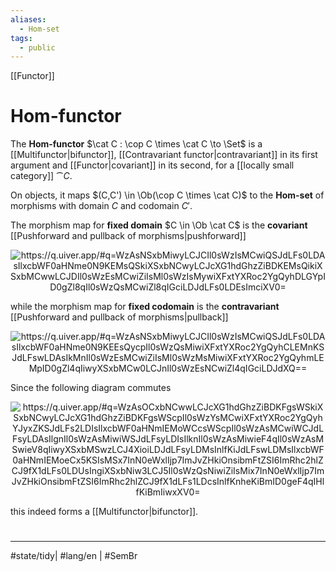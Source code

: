 ```yaml
---
aliases:
  - Hom-set
tags:
  - public
---
```

[[Functor]]
# Hom-functor

The **Hom-functor** $\cat C : \cop C \times \cat C \to \Set$ is a [[Multifunctor|bifunctor]], [[Contravariant functor|contravariant]] in its first argument and [[Functor|covariant]] in its second, for a [[locally small category]] $\cat C$.

On objects, it maps $(C,C') \in \Ob(\cop C \times \cat C)$ to the **Hom-set** of morphisms with domain $C$ and codomain $C'$.

The morphism map for **fixed domain** $C \in \Ob \cat C$ is the **covariant** [[Pushforward and pullback of morphisms|pushforward]]

<p align="center"><img align="center" src="https://i.upmath.me/svg/%0A%5Cusetikzlibrary%7Bcalc%7D%0A%5Cusetikzlibrary%7Bdecorations.pathmorphing%7D%0A%5Ctikzset%7Bcurve%2F.style%3D%7Bsettings%3D%7B%231%7D%2Cto%20path%3D%7B(%5Ctikztostart)%0A%20%20%20%20..%20controls%20(%24(%5Ctikztostart)!%5Cpv%7Bpos%7D!(%5Ctikztotarget)!%5Cpv%7Bheight%7D!270%3A(%5Ctikztotarget)%24)%0A%20%20%20%20and%20(%24(%5Ctikztostart)!1-%5Cpv%7Bpos%7D!(%5Ctikztotarget)!%5Cpv%7Bheight%7D!270%3A(%5Ctikztotarget)%24)%0A%20%20%20%20..%20(%5Ctikztotarget)%5Ctikztonodes%7D%7D%2C%0A%20%20%20%20settings%2F.code%3D%7B%5Ctikzset%7Bquiver%2F.cd%2C%231%7D%0A%20%20%20%20%20%20%20%20%5Cdef%5Cpv%23%231%7B%5Cpgfkeysvalueof%7B%2Ftikz%2Fquiver%2F%23%231%7D%7D%7D%2C%0A%20%20%20%20quiver%2F.cd%2Cpos%2F.initial%3D0.35%2Cheight%2F.initial%3D0%7D%0A%25%20TikZ%20arrowhead%2Ftail%20styles.%0A%5Ctikzset%7Btail%20reversed%2F.code%3D%7B%5Cpgfsetarrowsstart%7Btikzcd%20to%7D%7D%7D%0A%5Ctikzset%7B2tail%2F.code%3D%7B%5Cpgfsetarrowsstart%7BImplies%5Breversed%5D%7D%7D%7D%0A%5Ctikzset%7B2tail%20reversed%2F.code%3D%7B%5Cpgfsetarrowsstart%7BImplies%7D%7D%7D%0A%25%20TikZ%20arrow%20styles.%0A%5Ctikzset%7Bno%20body%2F.style%3D%7B%2Ftikz%2Fdash%20pattern%3Don%200%20off%201mm%7D%7D%0A%25%20https%3A%2F%2Fq.uiver.app%2F%23q%3DWzAsNSxbMiwyLCJCIl0sWzIsMCwiQSJdLFs0LDAsIlxcbWF0aHNme0N9KEMsQSkiXSxbNCwyLCJcXG1hdGhzZiBDKEMsQikiXSxbMCwwLCJDIl0sWzEsMCwiZiIsMl0sWzIsMywiXFxtYXRoc2YgQyhDLGYpID0gZl8qIl0sWzQsMCwiZl8qIGciLDJdLFs0LDEsImciXV0%3D%0A%5C%5B%5Cbegin%7Btikzcd%7D%0A%09C%20%26%26%20A%20%26%26%20%7B%5Cmathsf%7BC%7D(C%2CA)%7D%20%5C%5C%0A%09%5C%5C%0A%09%26%26%20B%20%26%26%20%7B%5Cmathsf%20C(C%2CB)%7D%0A%09%5Carrow%5B%22g%22%2C%20from%3D1-1%2C%20to%3D1-3%5D%0A%09%5Carrow%5B%22%7Bf_*%20g%7D%22'%2C%20from%3D1-1%2C%20to%3D3-3%5D%0A%09%5Carrow%5B%22f%22'%2C%20from%3D1-3%2C%20to%3D3-3%5D%0A%09%5Carrow%5B%22%7B%5Cmathsf%20C(C%2Cf)%20%3D%20f_*%7D%22%2C%20from%3D1-5%2C%20to%3D3-5%5D%0A%5Cend%7Btikzcd%7D%5C%5D%0A#invert" alt="https://q.uiver.app/#q=WzAsNSxbMiwyLCJCIl0sWzIsMCwiQSJdLFs0LDAsIlxcbWF0aHNme0N9KEMsQSkiXSxbNCwyLCJcXG1hdGhzZiBDKEMsQikiXSxbMCwwLCJDIl0sWzEsMCwiZiIsMl0sWzIsMywiXFxtYXRoc2YgQyhDLGYpID0gZl8qIl0sWzQsMCwiZl8qIGciLDJdLFs0LDEsImciXV0=" /></p>

while the morphism map for **fixed codomain** is the **contravariant** [[Pushforward and pullback of morphisms|pullback]]

<p align="center"><img align="center" src="https://i.upmath.me/svg/%0A%5Cusetikzlibrary%7Bcalc%7D%0A%5Cusetikzlibrary%7Bdecorations.pathmorphing%7D%0A%5Ctikzset%7Bcurve%2F.style%3D%7Bsettings%3D%7B%231%7D%2Cto%20path%3D%7B(%5Ctikztostart)%0A%20%20%20%20..%20controls%20(%24(%5Ctikztostart)!%5Cpv%7Bpos%7D!(%5Ctikztotarget)!%5Cpv%7Bheight%7D!270%3A(%5Ctikztotarget)%24)%0A%20%20%20%20and%20(%24(%5Ctikztostart)!1-%5Cpv%7Bpos%7D!(%5Ctikztotarget)!%5Cpv%7Bheight%7D!270%3A(%5Ctikztotarget)%24)%0A%20%20%20%20..%20(%5Ctikztotarget)%5Ctikztonodes%7D%7D%2C%0A%20%20%20%20settings%2F.code%3D%7B%5Ctikzset%7Bquiver%2F.cd%2C%231%7D%0A%20%20%20%20%20%20%20%20%5Cdef%5Cpv%23%231%7B%5Cpgfkeysvalueof%7B%2Ftikz%2Fquiver%2F%23%231%7D%7D%7D%2C%0A%20%20%20%20quiver%2F.cd%2Cpos%2F.initial%3D0.35%2Cheight%2F.initial%3D0%7D%0A%25%20TikZ%20arrowhead%2Ftail%20styles.%0A%5Ctikzset%7Btail%20reversed%2F.code%3D%7B%5Cpgfsetarrowsstart%7Btikzcd%20to%7D%7D%7D%0A%5Ctikzset%7B2tail%2F.code%3D%7B%5Cpgfsetarrowsstart%7BImplies%5Breversed%5D%7D%7D%7D%0A%5Ctikzset%7B2tail%20reversed%2F.code%3D%7B%5Cpgfsetarrowsstart%7BImplies%7D%7D%7D%0A%25%20TikZ%20arrow%20styles.%0A%5Ctikzset%7Bno%20body%2F.style%3D%7B%2Ftikz%2Fdash%20pattern%3Don%200%20off%201mm%7D%7D%0A%25%20https%3A%2F%2Fq.uiver.app%2F%23q%3DWzAsNSxbMiwyLCJCIl0sWzIsMCwiQSJdLFs0LDAsIlxcbWF0aHNme0N9KEEsQycpIl0sWzQsMiwiXFxtYXRoc2YgQyhCLEMnKSJdLFswLDAsIkMnIl0sWzEsMCwiZiIsMl0sWzMsMiwiXFxtYXRoc2YgQyhmLEMpID0gZl4qIiwyXSxbMCw0LCJnIl0sWzEsNCwiZl4qIGciLDJdXQ%3D%3D%0A%5C%5B%5Cbegin%7Btikzcd%7D%0A%09%7BC'%7D%20%26%26%20A%20%26%26%20%7B%5Cmathsf%7BC%7D(A%2CC')%7D%20%5C%5C%0A%09%5C%5C%0A%09%26%26%20B%20%26%26%20%7B%5Cmathsf%20C(B%2CC')%7D%0A%09%5Carrow%5B%22%7Bf%5E*%20g%7D%22'%2C%20from%3D1-3%2C%20to%3D1-1%5D%0A%09%5Carrow%5B%22f%22'%2C%20from%3D1-3%2C%20to%3D3-3%5D%0A%09%5Carrow%5B%22g%22%2C%20from%3D3-3%2C%20to%3D1-1%5D%0A%09%5Carrow%5B%22%7B%5Cmathsf%20C(f%2CC)%20%3D%20f%5E*%7D%22'%2C%20from%3D3-5%2C%20to%3D1-5%5D%0A%5Cend%7Btikzcd%7D%5C%5D%0A#invert" alt="https://q.uiver.app/#q=WzAsNSxbMiwyLCJCIl0sWzIsMCwiQSJdLFs0LDAsIlxcbWF0aHNme0N9KEEsQycpIl0sWzQsMiwiXFxtYXRoc2YgQyhCLEMnKSJdLFswLDAsIkMnIl0sWzEsMCwiZiIsMl0sWzMsMiwiXFxtYXRoc2YgQyhmLEMpID0gZl4qIiwyXSxbMCw0LCJnIl0sWzEsNCwiZl4qIGciLDJdXQ==" /></p>

Since the following diagram commutes

<p align="center"><img align="center" src="https://i.upmath.me/svg/%0A%5Cusetikzlibrary%7Bcalc%7D%0A%5Cusetikzlibrary%7Bdecorations.pathmorphing%7D%0A%5Ctikzset%7Bcurve%2F.style%3D%7Bsettings%3D%7B%231%7D%2Cto%20path%3D%7B(%5Ctikztostart)%0A%20%20%20%20..%20controls%20(%24(%5Ctikztostart)!%5Cpv%7Bpos%7D!(%5Ctikztotarget)!%5Cpv%7Bheight%7D!270%3A(%5Ctikztotarget)%24)%0A%20%20%20%20and%20(%24(%5Ctikztostart)!1-%5Cpv%7Bpos%7D!(%5Ctikztotarget)!%5Cpv%7Bheight%7D!270%3A(%5Ctikztotarget)%24)%0A%20%20%20%20..%20(%5Ctikztotarget)%5Ctikztonodes%7D%7D%2C%0A%20%20%20%20settings%2F.code%3D%7B%5Ctikzset%7Bquiver%2F.cd%2C%231%7D%0A%20%20%20%20%20%20%20%20%5Cdef%5Cpv%23%231%7B%5Cpgfkeysvalueof%7B%2Ftikz%2Fquiver%2F%23%231%7D%7D%7D%2C%0A%20%20%20%20quiver%2F.cd%2Cpos%2F.initial%3D0.35%2Cheight%2F.initial%3D0%7D%0A%25%20TikZ%20arrowhead%2Ftail%20styles.%0A%5Ctikzset%7Btail%20reversed%2F.code%3D%7B%5Cpgfsetarrowsstart%7Btikzcd%20to%7D%7D%7D%0A%5Ctikzset%7B2tail%2F.code%3D%7B%5Cpgfsetarrowsstart%7BImplies%5Breversed%5D%7D%7D%7D%0A%5Ctikzset%7B2tail%20reversed%2F.code%3D%7B%5Cpgfsetarrowsstart%7BImplies%7D%7D%7D%0A%25%20TikZ%20arrow%20styles.%0A%5Ctikzset%7Bno%20body%2F.style%3D%7B%2Ftikz%2Fdash%20pattern%3Don%200%20off%201mm%7D%7D%0A%25%20https%3A%2F%2Fq.uiver.app%2F%23q%3DWzAsOCxbNCwwLCJcXG1hdGhzZiBDKFgsWSkiXSxbNCwyLCJcXG1hdGhzZiBDKFgsWScpIl0sWzYsMCwiXFxtYXRoc2YgQyhYJyxZKSJdLFs2LDIsIlxcbWF0aHNmIEMoWCcsWScpIl0sWzAsMCwiWCJdLFsyLDAsIlgnIl0sWzAsMiwiWSJdLFsyLDIsIlknIl0sWzAsMiwieF4qIl0sWzAsMSwieV8qIiwyXSxbMSwzLCJ4XioiLDJdLFsyLDMsInlfKiJdLFswLDMsIlxcbWF0aHNmIEMoeCx5KSIsMSx7InN0eWxlIjp7ImJvZHkiOnsibmFtZSI6ImRhc2hlZCJ9fX1dLFs0LDUsIngiXSxbNiw3LCJ5Il0sWzQsNiwiZiIsMix7InN0eWxlIjp7ImJvZHkiOnsibmFtZSI6ImRhc2hlZCJ9fX1dLFs1LDcsInlfKnheKiBmID0geF4qIHlfKiBmIiwxXV0%3D%0A%5C%5B%5Cbegin%7Btikzcd%7D%0A%09X%20%26%26%20%7BX'%7D%20%26%26%20%7B%5Cmathsf%20C(X%2CY)%7D%20%26%26%20%7B%5Cmathsf%20C(X'%2CY)%7D%20%5C%5C%0A%09%5C%5C%0A%09Y%20%26%26%20%7BY'%7D%20%26%26%20%7B%5Cmathsf%20C(X%2CY')%7D%20%26%26%20%7B%5Cmathsf%20C(X'%2CY')%7D%0A%09%5Carrow%5B%22x%22%2C%20from%3D1-1%2C%20to%3D1-3%5D%0A%09%5Carrow%5B%22f%22'%2C%20dashed%2C%20from%3D1-1%2C%20to%3D3-1%5D%0A%09%5Carrow%5B%22%7By_*x%5E*%20f%20%3D%20x%5E*%20y_*%20f%7D%22%7Bdescription%7D%2C%20from%3D1-3%2C%20to%3D3-3%5D%0A%09%5Carrow%5B%22%7Bx%5E*%7D%22%2C%20from%3D1-5%2C%20to%3D1-7%5D%0A%09%5Carrow%5B%22%7By_*%7D%22'%2C%20from%3D1-5%2C%20to%3D3-5%5D%0A%09%5Carrow%5B%22%7B%5Cmathsf%20C(x%2Cy)%7D%22%7Bdescription%7D%2C%20dashed%2C%20from%3D1-5%2C%20to%3D3-7%5D%0A%09%5Carrow%5B%22%7By_*%7D%22%2C%20from%3D1-7%2C%20to%3D3-7%5D%0A%09%5Carrow%5B%22y%22%2C%20from%3D3-1%2C%20to%3D3-3%5D%0A%09%5Carrow%5B%22%7Bx%5E*%7D%22'%2C%20from%3D3-5%2C%20to%3D3-7%5D%0A%5Cend%7Btikzcd%7D%5C%5D%0A#invert" alt="https://q.uiver.app/#q=WzAsOCxbNCwwLCJcXG1hdGhzZiBDKFgsWSkiXSxbNCwyLCJcXG1hdGhzZiBDKFgsWScpIl0sWzYsMCwiXFxtYXRoc2YgQyhYJyxZKSJdLFs2LDIsIlxcbWF0aHNmIEMoWCcsWScpIl0sWzAsMCwiWCJdLFsyLDAsIlgnIl0sWzAsMiwiWSJdLFsyLDIsIlknIl0sWzAsMiwieF4qIl0sWzAsMSwieV8qIiwyXSxbMSwzLCJ4XioiLDJdLFsyLDMsInlfKiJdLFswLDMsIlxcbWF0aHNmIEMoeCx5KSIsMSx7InN0eWxlIjp7ImJvZHkiOnsibmFtZSI6ImRhc2hlZCJ9fX1dLFs0LDUsIngiXSxbNiw3LCJ5Il0sWzQsNiwiZiIsMix7InN0eWxlIjp7ImJvZHkiOnsibmFtZSI6ImRhc2hlZCJ9fX1dLFs1LDcsInlfKnheKiBmID0geF4qIHlfKiBmIiwxXV0=" /></p>

this indeed forms a [[Multifunctor|bifunctor]].

#
---
#state/tidy| #lang/en | #SemBr
